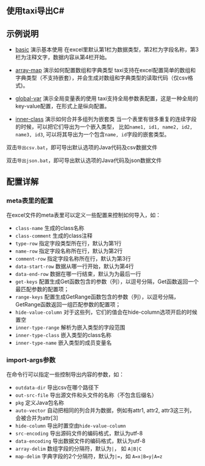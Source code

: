 ## 使用taxi导出C#


## 示例说明

* [basic](basic) 演示基本使用
    在excel里默认第1栏为数据类型，第2栏为字段名称，第3栏为注释文字，数据内容从第4栏开始。
    
* [array-map](array-map) 演示如何配置数组和字典类型
    taxi支持在excel配置简单的数组和字典类型（不支持嵌套），并会生成对数组和字典类型的读取代码（仅csv格式)。
    
* [global-var](global-var) 演示全局变量表的使用
    taxi支持全局参数表配置，这是一种全局的key-value配置，在形式上是纵向配置。
    
* [inner-class](inner-class) 演示如何合并多组列为嵌套类
    当一个表里有很多重复的连续字段的时候，可以把它们导出为一个嵌入类型，
    比如`name1, id1, name2, id2, name3, id3`, 可以将其导出为一个包含`name, id`字段的嵌套类型。
    
    
    
双击`导出csv.bat`，即可导出默认选项的Java代码及csv数据文件

双击`导出json.bat`，即可导出默认选项的Java代码及json数据文件


## 配置详解


### meta表里的配置

在excel文件的meta表里可以定义一些配置来控制如何导入，如：

* `class-name`  生成的class名称	
* `class-comment`   生成的class注释
* `type-row` 指定字段类型所在行，默认为第1行
* `name-row` 指定字段名称所在行，默认为第2行
* `comment-row` 指定字段名称所在行，默认为第3行
* `data-start-row` 数据从哪一行开始，默认为第4行
* `data-end-row` 数据在哪一行结束，默认为为最后一行
* `get-keys` 配置生成Get函数包含的参数（列），以逗号分隔，Get函数返回一个最匹配参数的配置项；
* `range-keys`  配置生成GetRange函数包含的参数（列），以逗号分隔，GetRange函数返回一组匹配参数的配置项；
* `hide-value-column` 对于这些列，它们的值会在hide-column选项开启的时候置空
* `inner-type-range`  解析为嵌入类型的字段范围
* `inner-type-class` 嵌入类型的class名称
* `inner-type-name` 嵌入类型的成员变量名

### import-args参数

在命令行可以指定一些控制导出内容的参数，如：

* `outdata-dir` 导出csv在哪个路径下
* `out-src-file` 导出源文件和头文件的名称（不包含后缀名）
* `pkg` 定义Java包名称
* `auto-vector` 自动把相同的列合并为数据，例如有attr1, attr2, attr3这三列，会被合并为attr[3]
* `hide-column` 导出时置空由`hide-value-column`
* `src-encoding` 导出源码文件的编码格式，默认为utf-8
* `data-encoding` 导出数据文件的编码格式，默认为utf-8
* `array-delim` 数组字段的分隔符，默认为`|`， 如 `A|B|C`
* `map-delim` 字典字段的2个分隔符，默认为`|=`，如 `A=x|B=y|A=z` 
